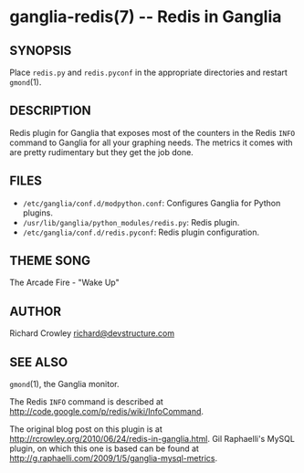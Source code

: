 ganglia-redis(7) -- Redis in Ganglia
====================================

## SYNOPSIS

Place `redis.py` and `redis.pyconf` in the appropriate directories and restart `gmond`(1).

## DESCRIPTION

Redis plugin for Ganglia that exposes most of the counters in the Redis `INFO` command to Ganglia for all your graphing needs.  The metrics it comes with are pretty rudimentary but they get the job done.

## FILES

* `/etc/ganglia/conf.d/modpython.conf`:
  Configures Ganglia for Python plugins.
* `/usr/lib/ganglia/python_modules/redis.py`:
  Redis plugin.
* `/etc/ganglia/conf.d/redis.pyconf`:
  Redis plugin configuration.

## THEME SONG

The Arcade Fire - "Wake Up"

## AUTHOR

Richard Crowley <richard@devstructure.com>

## SEE ALSO

`gmond`(1), the Ganglia monitor.

The Redis `INFO` command is described at <http://code.google.com/p/redis/wiki/InfoCommand>.

The original blog post on this plugin is at <http://rcrowley.org/2010/06/24/redis-in-ganglia.html>.  Gil Raphaelli's MySQL plugin, on which this one is based can be found at <http://g.raphaelli.com/2009/1/5/ganglia-mysql-metrics>.
